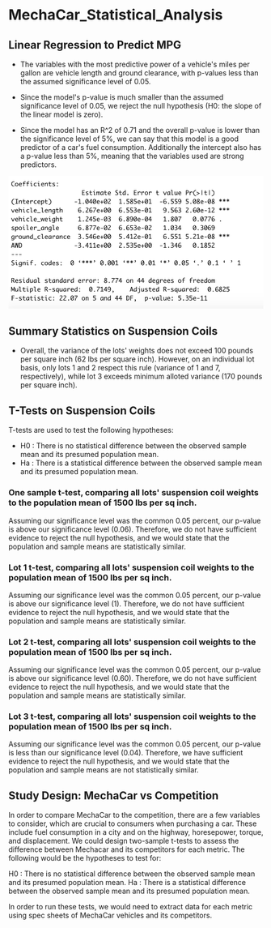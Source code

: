 # MechaCar_Statistical_Analysis

## Linear Regression to Predict MPG
* The variables with the most predictive power of a vehicle's miles per gallon are vehicle length and ground clearance, with p-values less than the assumed significance level of 0.05.

* Since the model's p-value is much smaller than the assumed significance level of 0.05, we reject the null hypothesis (H0: the slope of the linear model is zero). 

* Since the model has an R^2 of 0.71 and the overall p-value is lower than the significance level of 5%, we can say that this model is a good predictor of a car's fuel consumption. Additionally the intercept also has a p-value less than 5%, meaning that the variables used are strong predictors. 

![image_name](images/lm2.png)

## Summary Statistics on Suspension Coils
* Overall, the variance of the lots' weights does not exceed 100 pounds per square inch (62 lbs per square inch). However, on an individual lot basis, only lots 1 and 2 respect this rule (variance of 1 and 7, respectively), while lot 3 exceeds minimum alloted variance (170 pounds per square inch).

## T-Tests on Suspension Coils

T-tests are used to test the following hypotheses:
* H0 : There is no statistical difference between the observed sample mean and its presumed population mean.
* Ha : There is a statistical difference between the observed sample mean and its presumed population mean.

### One sample t-test, comparing all lots' suspension coil weights to the population mean of 1500 lbs per sq inch.

Assuming our significance level was the common 0.05 percent, our p-value is above our significance level (0.06). Therefore, we do not have sufficient evidence to reject the null hypothesis, and we would state that the population and sample means are statistically similar.

### Lot 1 t-test, comparing all lots' suspension coil weights to the population mean of 1500 lbs per sq inch.

Assuming our significance level was the common 0.05 percent, our p-value is above our significance level (1). Therefore, we do not have sufficient evidence to reject the null hypothesis, and we would state that the population and sample means are statistically similar.

### Lot 2 t-test, comparing all lots' suspension coil weights to the population mean of 1500 lbs per sq inch.

Assuming our significance level was the common 0.05 percent, our p-value is above our significance level (0.60). Therefore, we do not have sufficient evidence to reject the null hypothesis, and we would state that the population and sample means are statistically similar.

### Lot 3 t-test, comparing all lots' suspension coil weights to the population mean of 1500 lbs per sq inch.

Assuming our significance level was the common 0.05 percent, our p-value is less than our significance level (0.04). Therefore, we have sufficient evidence to reject the null hypothesis, and we would state that the population and sample means are not statistically similar.

## Study Design: MechaCar vs Competition

In order to compare MechaCar to the competition, there are a few variables to consider, which are crucial to consumers when purchasing a car. These include fuel consumption in a city and on the highway, horesepower, torque, and displacement.
We could design two-sample t-tests to assess the difference between Mechacar and its competitors for each metric. The following would be the hypotheses to test for: 

H0 : There is no statistical difference between the observed sample mean and its presumed population mean.
Ha : There is a statistical difference between the observed sample mean and its presumed population mean.

In order to run these tests, we would need to extract data for each metric using spec sheets of MechaCar vehicles and its competitors. 
